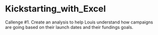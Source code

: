 # Kickstarting_with_Excel
Callenge #1. Create an analysis to help Louis understand how campaigns are going based on their launch dates and their fundings goals.
